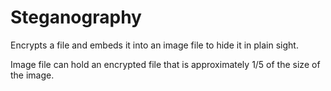 # Steganography

Encrypts a file and embeds it into an image file to hide it in plain sight.

Image file can hold an encrypted file that is approximately 1/5 of the size of the image.
